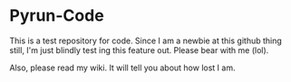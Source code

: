 Pyrun-Code
==========

This is a test repository for code. Since I am a newbie at this github thing still, I'm just blindly test 
ing this feature out. Please bear with me (lol).

Also, please read my wiki. It will tell you about how lost I am.
